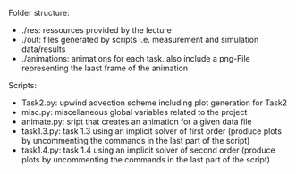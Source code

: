 Folder structure:
- ./res:        ressources provided by the lecture
- ./out:        files generated by scripts i.e. measurement and simulation data/results
- ./animations: animations for each task. also include a png-File representing the laast frame of the animation

Scripts:
- Task2.py:     upwind advection scheme including plot generation for Task2
- misc.py:      miscellaneous global variables related to the project
- animate.py:   sript that creates an animation for a given data file
- task1.3.py:   task 1.3 using an implicit solver of first order (produce plots by uncommenting the commands in the last part of the script)
- task1.4.py:   task 1.4 using an implicit solver of second order (produce plots by uncommenting the commands in the last part of the script)
